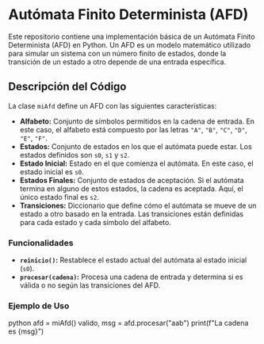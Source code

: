# Autómata Finito Determinista (AFD)

Este repositorio contiene una implementación básica de un Autómata Finito Determinista (AFD) en Python. Un AFD es un modelo matemático utilizado para simular un sistema con un número finito de estados, donde la transición de un estado a otro depende de una entrada específica.

## Descripción del Código

La clase `miAfd` define un AFD con las siguientes características:

- **Alfabeto:** Conjunto de símbolos permitidos en la cadena de entrada. En este caso, el alfabeto está compuesto por las letras `"A"`, `"B"`, `"C"`, `"D"`, `"E"`, `"F"`.
- **Estados:** Conjunto de estados en los que el autómata puede estar. Los estados definidos son `s0`, `s1` y `s2`.
- **Estado Inicial:** Estado en el que comienza el autómata. En este caso, el estado inicial es `s0`.
- **Estados Finales:** Conjunto de estados de aceptación. Si el autómata termina en alguno de estos estados, la cadena es aceptada. Aquí, el único estado final es `s2`.
- **Transiciones:** Diccionario que define cómo el autómata se mueve de un estado a otro basado en la entrada. Las transiciones están definidas para cada estado y cada símbolo del alfabeto.

### Funcionalidades

- **`reinicio()`:** Restablece el estado actual del autómata al estado inicial (`s0`).
- **`procesar(cadena)`:** Procesa una cadena de entrada y determina si es válida o no según las transiciones del AFD.

### Ejemplo de Uso

python
afd = miAfd()
valido, msg = afd.procesar("aab")
print(f"La cadena es {msg}")
